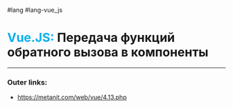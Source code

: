 #lang #lang-vue_js
# <font color="#00b0f0">Vue.JS:</font> Передача функций обратного вызова в компоненты
---
### Outer links:
- https://metanit.com/web/vue/4.13.php